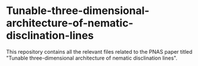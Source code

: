 # Tunable-three-dimensional-architecture-of-nematic-disclination-lines
This repository contains all the relevant files related to the PNAS paper titled "Tunable three-dimensional architecture of nematic disclination lines".
